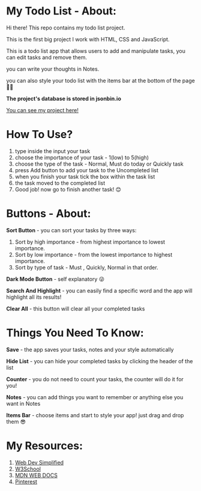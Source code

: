 # My Todo List - About:

Hi there! This repo contains my todo list project.

This is the first big project I work with HTML, CSS and JavaScript.

This is a todo list app that allows users to add and manipulate tasks, you can edit tasks and remove them.

you can write your thoughts in Notes.

you can also style your todo list with the items bar at the bottom of the page 💅🏽

**The project's database is stored in jsonbin.io**

[You can see my project here!](https://amitby98.github.io/pre-course-2021-final-boilerplate/src/index.html)

# How To Use?

1. type inside the input your task
2. choose the importance of your task - 1(low) to 5(high)
3. choose the type of the task - Normal, Must do today or Quickly task
4. press Add button to add your task to the Uncompleted list
5. when you finish your task tick the box within the task list
6. the task moved to the completed list
7. Good job! now go to finish another task! 😊

# Buttons - About:

**Sort Button** - you can sort your tasks by three ways:

1. Sort by high importance - from highest importance to lowest importance.
2. Sort by low importance - from the lowest importance to highest importance.
3. Sort by type of task - Must , Quickly, Normal in that order.

**Dark Mode Button** - self explanatory 😜

**Search And Highlight** - you can easily find a specific word and the app will highlight all its results!

**Clear All** - this button will clear all your completed tasks

# Things You Need To Know:

**Save** - the app saves your tasks, notes and your style automatically

**Hide List** - you can hide your completed tasks by clicking the header of the list

**Counter** - you do not need to count your tasks, the counter will do it for you!

**Notes** - you can add things you want to remember or anything else you want in Notes

**Items Bar** - choose items and start to style your app! just drag and drop them 😎

# My Resources:

1. [Web Dev Simplified](https://www.youtube.com/c/WebDevSimplified)
2. [W3School](https://www.w3schools.com/)
3. [MDN WEB DOCS](https://developer.mozilla.org/en-US/)
4. [Pinterest](https://www.pinterest.com/)
